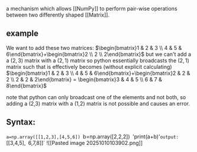 a mechanism which allows [[NumPy]] to perform pair-wise operations between two differently shaped [[Matrix]].
## example
We want to add these two matrices:
$\begin{bmatrix}1 & 2 & 3 \\ 4 & 5 & 6\end{bmatrix}+\begin{bmatrix}2 \\ 2 \\ 2\end{bmatrix}$ 
but we can't add a a $(2,3)$ matrix with a $(2,1)$ matrix
so python essentially broadcasts the $(2,1)$ matrix such that is effectively becomes (without explicit calculating) 
$\begin{bmatrix}1 & 2 & 3 \\ 4 & 5 & 6\end{bmatrix}+\begin{bmatrix}2 & 2 & 2 \\ 2 & 2 & 2\end{bmatrix} = \begin{bmatrix}3 & 4 & 5 \\ 6 & 7 & 8\end{bmatrix}$ 

note that python can only broadcast one of the elements and not both, so adding a (2,3) matrix with a (1,2) matrix is not possible and causes an error.
## Syntax:

`a=np.array([[1,2,3],[4,5,6])
`b=np.array([2,2,2])`
`'print(a+b)'`
output:
`[[3,4,5],`
`6,7,8]]`
![[Pasted image 20251010103902.png]]



